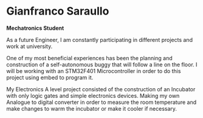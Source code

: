 # Gianfranco Saraullo 
**Mechatronics Student**

As a future Engineer, I am constantly participating in different projects and work at university.

One of my most beneficial experiences has been the planning and construction of a self-autonomous buggy that will follow a line on the floor. 
I will be working with an STM32F401 Microcontroller in order to do this project using embed to program it.

My Electronics A level project consisted of the construction of an Incubator with only logic gates and simple electronics devices. Making my own Analogue to digital converter in order to measure the room temperature and make changes to warm the incubator or make it cooler if necessary.


<!--
**gianfrancoasg/gianfrancoasg** is a ✨ _special_ ✨ repository because its `README.md` (this file) appears on your GitHub profile.

Here are some ideas to get you started:

- 🔭 I’m currently working on ...
- 🌱 I’m currently learning ...
- 👯 I’m looking to collaborate on ...
- 🤔 I’m looking for help with ...
- 💬 Ask me about ...
- 📫 How to reach me: ...
- 😄 Pronouns: ...
- ⚡ Fun fact: ...
-->
